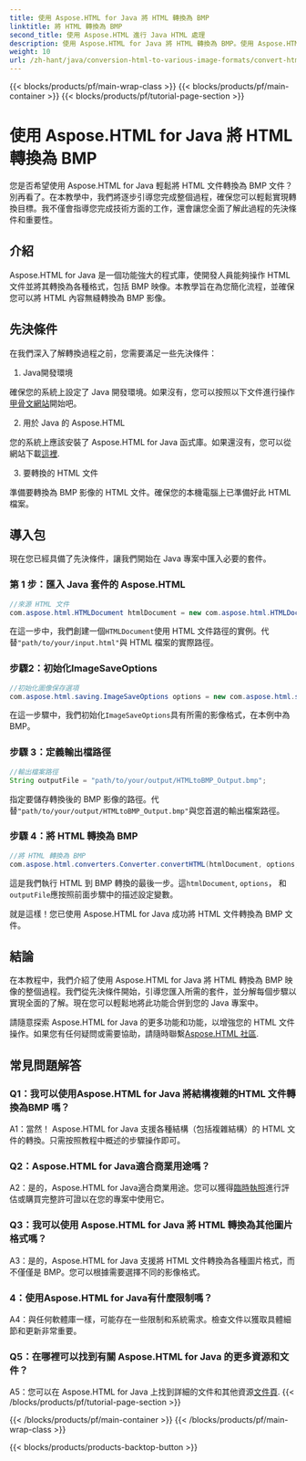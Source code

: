 ```yaml
---
title: 使用 Aspose.HTML for Java 將 HTML 轉換為 BMP
linktitle: 將 HTML 轉換為 BMP
second_title: 使用 Aspose.HTML 進行 Java HTML 處理
description: 使用 Aspose.HTML for Java 將 HTML 轉換為 BMP。使用 Aspose.HTML for Java 將 HTML 文件無縫轉換為 BMP 影像的綜合教學。
weight: 10
url: /zh-hant/java/conversion-html-to-various-image-formats/convert-html-to-bmp/
---
```


{{< blocks/products/pf/main-wrap-class >}}
{{< blocks/products/pf/main-container >}}
{{< blocks/products/pf/tutorial-page-section >}}

# 使用 Aspose.HTML for Java 將 HTML 轉換為 BMP

您是否希望使用 Aspose.HTML for Java 輕鬆將 HTML 文件轉換為 BMP 文件？別再看了。在本教學中，我們將逐步引導您完成整個過程，確保您可以輕鬆實現轉換目標。我不僅會指導您完成技術方面的工作，還會讓您全面了解此過程的先決條件和重要性。 

## 介紹

Aspose.HTML for Java 是一個功能強大的程式庫，使開發人員能夠操作 HTML 文件並將其轉換為各種格式，包括 BMP 映像。本教學旨在為您簡化流程，並確保您可以將 HTML 內容無縫轉換為 BMP 影像。

## 先決條件

在我們深入了解轉換過程之前，您需要滿足一些先決條件：

1. Java開發環境

確保您的系統上設定了 Java 開發環境。如果沒有，您可以按照以下文件進行操作[甲骨文網站](https://www.oracle.com/java/technologies/javase-downloads.html)開始吧。

2. 用於 Java 的 Aspose.HTML

您的系統上應該安裝了 Aspose.HTML for Java 函式庫。如果還沒有，您可以從網站下載[這裡](https://releases.aspose.com/html/java/).

3. 要轉換的 HTML 文件

準備要轉換為 BMP 影像的 HTML 文件。確保您的本機電腦上已準備好此 HTML 檔案。

## 導入包

現在您已經具備了先決條件，讓我們開始在 Java 專案中匯入必要的套件。

### 第 1 步：匯入 Java 套件的 Aspose.HTML

```java
//來源 HTML 文件
com.aspose.html.HTMLDocument htmlDocument = new com.aspose.html.HTMLDocument("path/to/your/input.html");
```

在這一步中，我們創建一個`HTMLDocument`使用 HTML 文件路徑的實例。代替`"path/to/your/input.html"`與 HTML 檔案的實際路徑。

### 步驟2：初始化ImageSaveOptions

```java
//初始化圖像保存選項
com.aspose.html.saving.ImageSaveOptions options = new com.aspose.html.saving.ImageSaveOptions(com.aspose.html.rendering.image.ImageFormat.Bmp);
```

在這一步驟中，我們初始化`ImageSaveOptions`具有所需的影像格式，在本例中為 BMP。

### 步驟 3：定義輸出檔路徑

```java
//輸出檔案路徑
String outputFile = "path/to/your/output/HTMLtoBMP_Output.bmp";
```

指定要儲存轉換後的 BMP 影像的路徑。代替`"path/to/your/output/HTMLtoBMP_Output.bmp"`與您首選的輸出檔案路徑。

### 步驟 4：將 HTML 轉換為 BMP

```java
//將 HTML 轉換為 BMP
com.aspose.html.converters.Converter.convertHTML(htmlDocument, options, outputFile);
```

這是我們執行 HTML 到 BMP 轉換的最後一步。這`htmlDocument`, `options`， 和`outputFile`應按照前面步驟中的描述設定變數。

就是這樣！您已使用 Aspose.HTML for Java 成功將 HTML 文件轉換為 BMP 文件。

## 結論

在本教程中，我們介紹了使用 Aspose.HTML for Java 將 HTML 轉換為 BMP 映像的整個過程。我們從先決條件開始，引導您匯入所需的套件，並分解每個步驟以實現全面的了解。現在您可以輕鬆地將此功能合併到您的 Java 專案中。

請隨意探索 Aspose.HTML for Java 的更多功能和功能，以增強您的 HTML 文件操作。如果您有任何疑問或需要協助，請隨時聯繫[Aspose.HTML 社區](https://forum.aspose.com/).

## 常見問題解答

### Q1：我可以使用Aspose.HTML for Java 將結構複雜的HTML 文件轉換為BMP 嗎？

A1：當然！ Aspose.HTML for Java 支援各種結構（包括複雜結構）的 HTML 文件的轉換。只需按照教程中概述的步驟操作即可。

### Q2：Aspose.HTML for Java適合商業用途嗎？

 A2：是的，Aspose.HTML for Java適合商業用途。您可以獲得[臨時執照](https://purchase.aspose.com/temporary-license/)進行評估或購買完整許可證以在您的專案中使用它。

### Q3：我可以使用 Aspose.HTML for Java 將 HTML 轉換為其他圖片格式嗎？

A3：是的，Aspose.HTML for Java 支援將 HTML 文件轉換為各種圖片格式，而不僅僅是 BMP。您可以根據需要選擇不同的影像格式。

### 4：使用Aspose.HTML for Java有什麼限制嗎？

A4：與任何軟體庫一樣，可能存在一些限制和系統需求。檢查文件以獲取具體細節和更新非常重要。

### Q5：在哪裡可以找到有關 Aspose.HTML for Java 的更多資源和文件？

A5：您可以在 Aspose.HTML for Java 上找到詳細的文件和其他資源[文件頁](https://reference.aspose.com/html/java/).
{{< /blocks/products/pf/tutorial-page-section >}}

{{< /blocks/products/pf/main-container >}}
{{< /blocks/products/pf/main-wrap-class >}}

{{< blocks/products/products-backtop-button >}}
